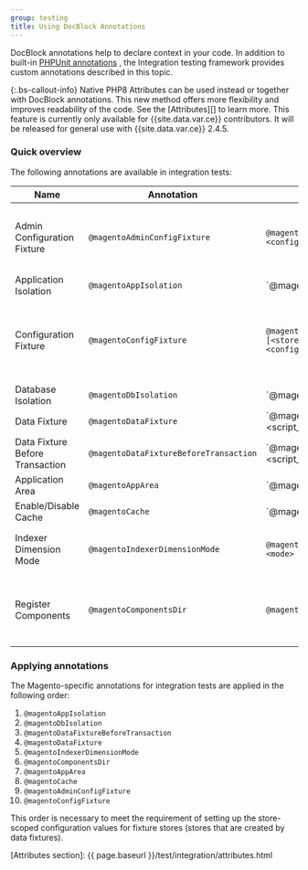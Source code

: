 ```yaml
---
group: testing
title: Using DocBlock Annotations
---
```


DocBlock annotations help to declare context in your code. In addition to built-in [PHPUnit annotations][]
, the Integration testing framework provides custom annotations described in this topic.

{:.bs-callout-info}
Native PHP8 Attributes can be used instead or together with DocBlock annotations. This new method offers more flexibility and improves readability of the code. See the [Attributes][] to learn more. This feature is currently only available for {{site.data.var.ce}} contributors. It will be released for general use with {{site.data.var.ce}} 2.4.5.

### Quick overview

The following annotations are available in integration tests:

Name|Annotation|Format|Description
---|---|---|---
Admin Configuration Fixture|`@magentoAdminConfigFixture`|`@magentoAdminConfigFixture <config_path> <config_value>`| Configures an admin setting for the test run. For example, to enable Captcha, you would use `@magentoAdminConfigFixture admin/captcha/enable 1`.
Application Isolation|`@magentoAppIsolation`|`@magentoAppIsolation enabled|disabled`|Enables or disables application isolation when you run tests. When enabled, an application state after a test run will be the same as before the test run. For example, you should enable it, when you want to create sessions in a test, but you don't want them to affect other tests.
Configuration Fixture|`@magentoConfigFixture`|`@magentoConfigFixture [<store_code>_store] <config_path> <config_value>`|Sets up configuration settings for a particular test. The list of settings is stored in the `core_config_data` database table. After the test execution, the settings revert to their original state.
Database Isolation|`@magentoDbIsolation`|`@magentoDbIsolation enabled|disabled`|Enables or disables database isolation. Disabled by default, unless you are using `@magentoDataFixture`, in which case it is enabled by default. All data, required for a test, live during transaction only. Any test results won't be written in a database.
Data Fixture|`@magentoDataFixture`|`@magentoDataFixture <script_filename>|<method_name>|<fully_qualified_class_name> [as:alias | with:{}]`|Points to a class or a method which creates testing entities (fixtures) for test execution. These are applied during the transaction.
Data Fixture Before Transaction|`@magentoDataFixtureBeforeTransaction`|`@magentoDataFixtureBeforeTransaction <script_filename>|<method_name>`|Points to a class or a method which creates testing entities (fixtures) for test execution before the transaction has begun. You will need to implement a rollback file for changes made here. (e.g. Fixture file my_fixture.php would also require a my_fixture_rollback.php that reverts the original fixture's changed.)
Application Area|`@magentoAppArea`|`@magentoAppArea adminhtml|frontend|global`|Configures test environment in the context of specified application area.
Enable/Disable Cache|`@magentoCache`|`@magentoCache <type>|all enabled|disabled`|Enables or disables certain cache segment or all of them to prevent isolation problems.
Indexer Dimension Mode|`@magentoIndexerDimensionMode`|`@magentoIndexerDimensionMode <indexer> <mode>`|Sets the indexer dimension mode for the test run. More information can be found in the [DevBlog](https://community.magento.com/t5/Magento-DevBlog/Indexers-parallelization-and-optimization/ba-p/104922).
Register Components|`@magentoComponentsDir`|`@magentoComponentsDir <dir_path>`|Registers fixture components from specified directory (recursively). Unregisters the components after the test is finished.

### Applying annotations

The Magento-specific annotations for integration tests are applied in the following order:

1. `@magentoAppIsolation`
1. `@magentoDbIsolation`
1. `@magentoDataFixtureBeforeTransaction`
1. `@magentoDataFixture`
1. `@magentoIndexerDimensionMode`
1. `@magentoComponentsDir`
1. `@magentoAppArea`
1. `@magentoCache`
1. `@magentoAdminConfigFixture`
1. `@magentoConfigFixture`

This order is necessary to meet the requirement of setting up the store-scoped configuration values for fixture stores (stores that are created by data fixtures).

<!-- LINK DEFINITIONS -->

[PHPUnit annotations]: https://phpunit.readthedocs.io/en/9.5/annotations.html
[Attributes section]: {{ page.baseurl }}/test/integration/attributes.html
